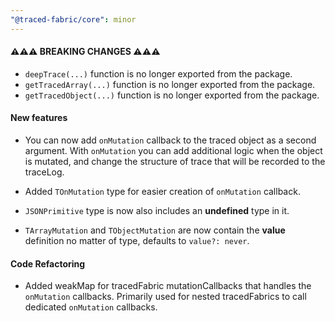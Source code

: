 ```yaml
---
"@traced-fabric/core": minor
---
```


#### ⚠️⚠️⚠️ BREAKING CHANGES ⚠️⚠️⚠️

- `deepTrace(...)` function is no longer exported from the package.
- `getTracedArray(...)` function is no longer exported from the package.
- `getTracedObject(...)` function is no longer exported from the package.

#### New features

- You can now add `onMutation` callback to the traced object as a second argument.
With `onMutation` you can add additional logic when the object is mutated, and change the structure of trace that will be recorded to the traceLog.

- Added `TOnMutation` type for easier creation of `onMutation` callback.

- `JSONPrimitive` type is now also includes an **undefined** type in it.

- `TArrayMutation` and `TObjectMutation` are now contain the **value** definition no matter of type, defaults to `value?: never`.

#### Code Refactoring

- Added weakMap for tracedFabric mutationCallbacks that handles the `onMutation` callbacks. Primarily used for nested tracedFabrics to call dedicated `onMutation` callbacks.
